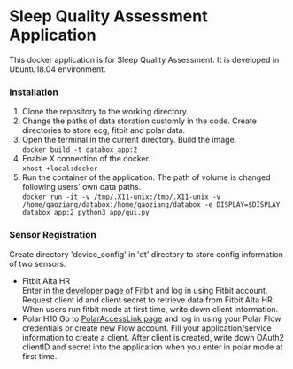 
# Sleep Quality Assessment Application

This docker application is for Sleep Quality Assessment. It is developed in Ubuntu18.04 environment.

### Installation

1. Clone the repository to the working directory.
2. Change the paths of data storation customly in the code. Create directories to store ecg, fitbit and polar data.  
3. Open the terminal in the current directory. Build the image.  
    `docker build -t databox_app:2`
4. Enable X connection of the docker.  
    `xhost +local:docker`
5. Run the container of the application. The path of volume is changed following users' own data paths.  
    `docker run -it -v /tmp/.X11-unix:/tmp/.X11-unix -v /home/gaoziang/databox:/home/gaoziang/databox -e DISPLAY=$DISPLAY databox_app:2 python3 app/gui.py`  

### Sensor Registration

Create directory 'device_config' in 'dt' directory to store config information of two sensors.

* Fitbit Alta HR  
    Enter in [the developer page of Fitbit](https://dev.fitbit.com/) and log in using Fitbit account. Request client id and client secret to retrieve data from Fitbit Alta HR. When users run fitbit mode at first time, write down client information.
* Polar H10
    Go to [PolarAccessLink page](https://admin.polaraccesslink.com/) and log in using your Polar Flow credentials or create new Flow account. Fill your application/service information to create a client. After client is created, write down OAuth2 clientID and secret into the application when you enter in polar mode at first time.
